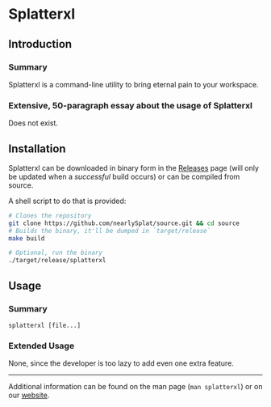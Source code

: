 # Splatterxl

## Introduction

### Summary

Splatterxl is a command-line utility to bring eternal pain to your workspace.

### Extensive, 50-paragraph essay about the usage of Splatterxl
Does not exist.

## Installation

Splatterxl can be downloaded in binary form in the [Releases] page (will only be updated when a *successful* build occurs) <!-- well, that explains the absence of a release --> or can be compiled from source.

A shell script to do that is provided:

```sh
# Clones the repository
git clone https://github.com/nearlySplat/source.git && cd source
# Builds the binary, it'll be dumped in `target/release`
make build

# Optional, run the binary
./target/release/splatterxl
```

## Usage

### Summary
```
splatterxl [file...]
```

### Extended Usage

None, since the developer is too lazy to add even one extra feature.

---

Additional information can be found on the man page (`man splatterxl`) or on our <!-- non-existent --> [website].

[website]: https://inky.cf/
[releases]: ../../releases
